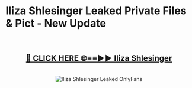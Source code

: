 # Iliza Shlesinger Leaked Private Files & Pict - New Update
<br>
<div align="center">
<h2><a href="https://mediafilles.blogspot.com/?title=Iliza_Shlesinger" rel="nofollow">🔴 CLICK HERE 🌐==►► Iliza Shlesinger</a></h2>
<br>
<a href="https://mediafilles.blogspot.com/?title=Iliza_Shlesinger" rel="nofollow" data-target="animated-image.originalLink"><img src="https://i.ibb.co.com/WyWwxjT/player-gif2.gif" alt="Iliza Shlesinger Leaked OnlyFans" style="max-width: 100%; display: inline-block;" data-target="animated-image.originalImage"></a>
</div>
<br>